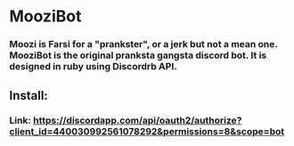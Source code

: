 # MooziBot

### Moozi is Farsi for a "prankster", or a jerk but not a mean one. MooziBot is the original pranksta gangsta discord bot. It is designed in ruby using Discordrb API.

## Install:

### Link: https://discordapp.com/api/oauth2/authorize?client_id=440030992561078292&permissions=8&scope=bot
